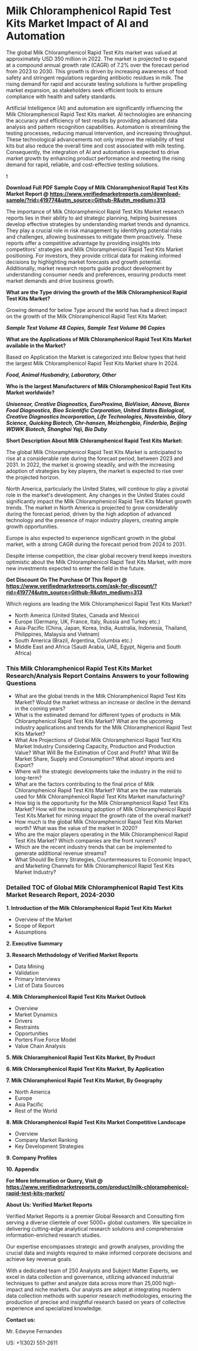 <meta name="title" content="Global Milk Chloramphenicol Rapid Test Kits Market Impact of AI and Automation"><meta name="description" content="The global Milk Chloramphenicol Rapid Test Kits market was valued at approximately USD 350 million in 2022. The market is projected to expand at a compound annual grow"><meta name="title" content="Milk Chloramphenicol Rapid Test Kits Market Size, Share, Scope, Trends, Growth, Opportunities, Analysis, Forecast"><h1>Milk Chloramphenicol Rapid Test Kits Market Impact of AI and Automation</h1><p>The global Milk Chloramphenicol Rapid Test Kits market was valued at approximately USD 350 million in 2022. The market is projected to expand at a compound annual growth rate (CAGR) of 7.2% over the forecast period from 2023 to 2030. This growth is driven by increasing awareness of food safety and stringent regulations regarding antibiotic residues in milk. The rising demand for rapid and accurate testing solutions is further propelling market expansion, as stakeholders seek efficient tools to ensure compliance with health and safety standards.</p><p>Artificial Intelligence (AI) and automation are significantly influencing the Milk Chloramphenicol Rapid Test Kits market. AI technologies are enhancing the accuracy and efficiency of test results by providing advanced data analysis and pattern recognition capabilities. Automation is streamlining the testing processes, reducing manual intervention, and increasing throughput. These technological advancements not only improve the reliability of test kits but also reduce the overall time and cost associated with milk testing. Consequently, the integration of AI and automation is expected to drive market growth by enhancing product performance and meeting the rising demand for rapid, reliable, and cost-effective testing solutions.</p>t</p><p id="" class=""><strong>Download Full PDF Sample Copy of Milk Chloramphenicol Rapid Test Kits Market Report @ <a href="https://www.verifiedmarketreports.com/download-sample/?rid=419774&utm_source=Github-R&utm_medium=313" target="_blank">https://www.verifiedmarketreports.com/download-sample/?rid=419774&utm_source=Github-R&utm_medium=313</a></strong></p><p>The importance of&nbsp;Milk Chloramphenicol Rapid Test Kits Market research reports lies in their ability to aid strategic planning, helping businesses develop effective strategies by understanding market trends and dynamics. They play a crucial role in risk management by identifying potential risks and challenges, allowing businesses to mitigate them proactively. These reports offer a competitive advantage by providing insights into competitors' strategies and Milk Chloramphenicol Rapid Test Kits Market positioning. For investors, they provide critical data for making informed decisions by highlighting market forecasts and growth potential. Additionally, market research reports guide product development by understanding consumer needs and preferences, ensuring products meet market demands and drive business growth.</p><p><strong>What are the&nbsp;Type driving the growth of the Milk Chloramphenicol Rapid Test Kits Market?</strong></p><p id="" class="">Growing demand for below Type around the world has had a direct impact on the growth of the Milk Chloramphenicol Rapid Test Kits Market:</p><em><strong>Sample Test Volume 48 Copies, Sample Test Volume 96 Copies</strong></em></p><strong>What are the&nbsp;Applications&nbsp;of Milk Chloramphenicol Rapid Test Kits Market available in the Market?</strong></p><p id="" class="">Based on Application the Market is categorized into Below types that held the largest Milk Chloramphenicol Rapid Test Kits Market share In 2024.</p><em><strong>Food, Animal Husbandry, Laboratory, Other</strong></em></p><strong>Who is the largest Manufacturers of Milk Chloramphenicol Rapid Test Kits Market worldwide?</strong></p><p><em><strong>Unisensor, Creative Diagnostics, EuroProxima, BioVision, Abnova, Biorex Food Diagnostics, Bioo Scientific Corporation, United States Biological, Creative Diagnostics Incorporation, Life Technologies, Novateinbio, Glory Science, Quicking Biotech, Chr-hansen, Meizhengbio, Finderbio, Beijing WDWK Biotech, Shanghai Yaji, Bio Duby</strong></em></p><p id="" class=""><strong>Short Description About Milk Chloramphenicol Rapid Test Kits Market:</strong></p><p>The global Milk Chloramphenicol Rapid Test Kits Market is anticipated to rise at a considerable rate during the forecast period, between 2023 and 2031. In 2022, the market is growing steadily, and with the increasing adoption of strategies by key players, the market is expected to rise over the projected horizon.</p><p>North America, particularly the United States, will continue to play a pivotal role in the market's development. Any changes in the United States could significantly impact the Milk Chloramphenicol Rapid Test Kits Market growth trends. The market in North America is projected to grow considerably during the forecast period, driven by the high adoption of advanced technology and the presence of major industry players, creating ample growth opportunities.</p><p>Europe is also expected to experience significant growth in the global market, with a strong CAGR during the forecast period from 2024 to 2031.</p><p>Despite intense competition, the clear global recovery trend keeps investors optimistic about the Milk Chloramphenicol Rapid Test Kits Market, with more new investments expected to enter the field in the future.</p><p id="" class=""><strong>Get Discount On The Purchase Of This Report @ <a href="https://www.verifiedmarketreports.com/ask-for-discount/?rid=419774&utm_source=Github-R&utm_medium=313" target="_blank">https://www.verifiedmarketreports.com/ask-for-discount/?rid=419774&utm_source=Github-R&utm_medium=313</a></strong></p>Which regions are leading the Milk Chloramphenicol Rapid Test Kits Market?</p><ul><li>North America (United States, Canada and Mexico)</li><li>Europe (Germany, UK, France, Italy, Russia and Turkey etc.)</li><li>Asia-Pacific (China, Japan, Korea, India, Australia, Indonesia, Thailand, Philippines, Malaysia and Vietnam)</li><li>South America (Brazil, Argentina, Columbia etc.)</li><li>Middle East and Africa (Saudi Arabia, UAE, Egypt, Nigeria and South Africa)</li></ul><h3 id="" class="">This Milk Chloramphenicol Rapid Test Kits Market Research/Analysis Report Contains Answers to your following Questions</h3><ul><li>What are the global trends in the Milk Chloramphenicol Rapid Test Kits Market? Would the market witness an increase or decline in the demand in the coming years?</li><li>What is the estimated demand for different types of products in Milk Chloramphenicol Rapid Test Kits Market? What are the upcoming industry applications and trends for the Milk Chloramphenicol Rapid Test Kits Market?</li><li>What Are Projections of Global Milk Chloramphenicol Rapid Test Kits Market Industry Considering Capacity, Production and Production Value? What Will Be the Estimation of Cost and Profit? What Will Be Market Share, Supply and Consumption? What about imports and Export?</li><li>Where will the strategic developments take the industry in the mid to long-term?</li><li>What are the factors contributing to the final price of Milk Chloramphenicol Rapid Test Kits Market? What are the raw materials used for Milk Chloramphenicol Rapid Test Kits Market manufacturing?</li><li>How big is the opportunity for the Milk Chloramphenicol Rapid Test Kits Market? How will the increasing adoption of Milk Chloramphenicol Rapid Test Kits Market for mining impact the growth rate of the overall market?</li><li>How much is the global Milk Chloramphenicol Rapid Test Kits Market worth? What was the value of the market In 2020?</li><li>Who are the major players operating in the Milk Chloramphenicol Rapid Test Kits Market? Which companies are the front runners?</li><li>Which are the recent industry trends that can be implemented to generate additional revenue streams?</li><li>What Should Be Entry Strategies, Countermeasures to Economic Impact, and Marketing Channels for Milk Chloramphenicol Rapid Test Kits Market Industry?</li></ul><h3 id="" class="">Detailed TOC of Global Milk Chloramphenicol Rapid Test Kits Market Research Report, 2024-2030</h3><p id="" class=""><strong>1. Introduction of the Milk Chloramphenicol Rapid Test Kits Market</strong></p><ul><li>Overview of the Market</li><li>Scope of Report</li><li>Assumptions</li></ul><p id="" class=""><strong>2. Executive Summary</strong></p><p id="" class=""><strong>3. Research Methodology of Verified Market Reports</strong></p><ul><li>Data Mining</li><li>Validation</li><li>Primary Interviews</li><li>List of Data Sources</li></ul><p id="" class=""><strong>4. Milk Chloramphenicol Rapid Test Kits Market Outlook</strong></p><ul><li>Overview</li><li>Market Dynamics</li><li>Drivers</li><li>Restraints</li><li>Opportunities</li><li>Porters Five Force Model</li><li>Value Chain Analysis</li></ul><p id="" class=""><strong>5. Milk Chloramphenicol Rapid Test Kits Market, By Product</strong></p><p id="" class=""><strong>6. Milk Chloramphenicol Rapid Test Kits Market, By Application</strong></p><p id="" class=""><strong>7. Milk Chloramphenicol Rapid Test Kits Market, By Geography</strong></p><ul><li>North America</li><li>Europe</li><li>Asia Pacific</li><li>Rest of the World</li></ul><p id="" class=""><strong>8. Milk Chloramphenicol Rapid Test Kits Market Competitive Landscape</strong></p><ul><li>Overview</li><li>Company Market Ranking</li><li>Key Development Strategies</li></ul><p id="" class=""><strong>9. Company Profiles</strong></p><p id="" class=""><strong>10. Appendix</strong></p><p id="" class=""><strong>For More Information or Query, Visit @ <a href="https://www.verifiedmarketreports.com/product/milk-chloramphenicol-rapid-test-kits-market/" target="_blank">https://www.verifiedmarketreports.com/product/milk-chloramphenicol-rapid-test-kits-market/</a></strong></p><p id="" class=""><strong>About Us: Verified Market Reports</strong></p><p id="" class="">Verified Market Reports is a premier Global Research and Consulting firm serving a diverse clientele of over 5000+ global customers. We specialize in delivering cutting-edge analytical research solutions and comprehensive information-enriched research studies.</p><p id="" class="">Our expertise encompasses strategic and growth analyses, providing the crucial data and insights required to make informed corporate decisions and achieve key revenue goals.</p><p id="" class="">With a dedicated team of 250 Analysts and Subject Matter Experts, we excel in data collection and governance, utilizing advanced industrial techniques to gather and analyze data across more than 25,000 high-impact and niche markets. Our analysts are adept at integrating modern data collection methods with superior research methodologies, ensuring the production of precise and insightful research based on years of collective experience and specialized knowledge.</p><p id="" class=""><strong>Contact us:</strong></p><p id="" class="">Mr. Edwyne Fernandes</p><p id="" class="">US: +1(302) 551-2611</p>